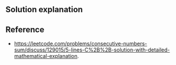 ## Solution explanation

## Reference

- https://leetcode.com/problems/consecutive-numbers-sum/discuss/129015/5-lines-C%2B%2B-solution-with-detailed-mathematical-explanation.
